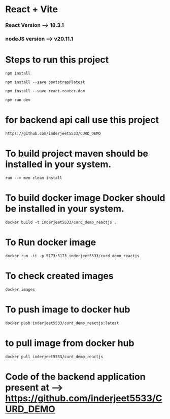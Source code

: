 # React + Vite

### React Version --> 18.3.1

### nodeJS version --> v20.11.1

# Steps to run this project

    npm install

    npm install --save bootstrap@latest

    npm install --save react-router-dom

    npm run dev

# for backend api call use this project

    https://github.com/inderjeet5533/CURD_DEMO

# To build project maven should be installed in your system.

    run --> mvn clean install

# To build docker image Docker should be installed in your system.

    docker build -t inderjeet5533/curd_demo_reactjs .

# To Run docker image

    docker run -it -p 5173:5173 inderjeet5533/curd_demo_reactjs

# To check created images

    docker images

# To push image to docker hub

    docker push inderjeet5533/curd_demo_reactjs:latest

# to pull image from docker hub

    docker pull inderjeet5533/curd_demo_reactjs

# Code of the backend application present at --> https://github.com/inderjeet5533/CURD_DEMO
